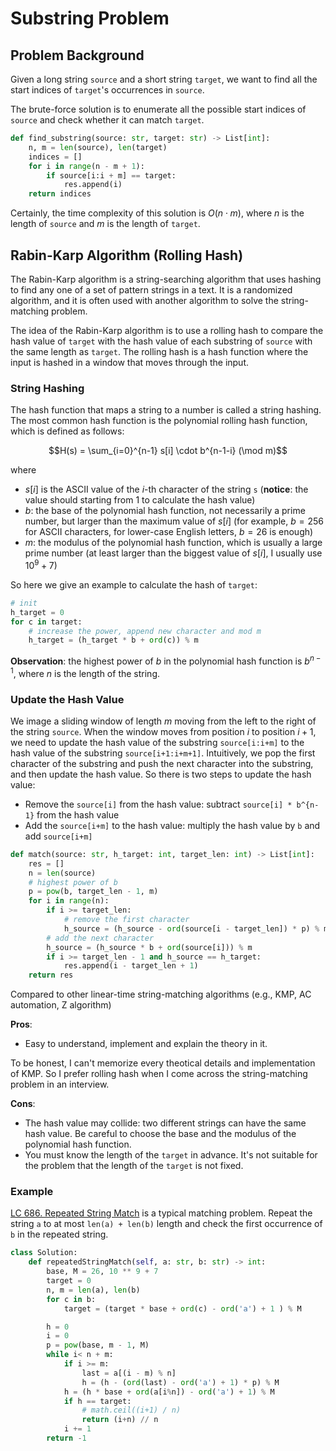 # Substring Problem

## Problem Background

Given a long string `source` and a short string `target`, we want to find all the start indices of `target`'s occurrences in `source`.

The brute-force solution is to enumerate all the possible start indices of `source` and check whether it can match `target`.

```python
def find_substring(source: str, target: str) -> List[int]:
    n, m = len(source), len(target)
    indices = []
    for i in range(n - m + 1):
        if source[i:i + m] == target:
            res.append(i)
    return indices
```

Certainly, the time complexity of this solution is $O(n \cdot m)$, where $n$ is the length of `source` and $m$ is the length of `target`.

## Rabin-Karp Algorithm (Rolling Hash)

The Rabin-Karp algorithm is a string-searching algorithm that uses hashing to find any one of a set of pattern strings in a text. It is a randomized algorithm, and it is often used with another algorithm to solve the string-matching problem.

The idea of the Rabin-Karp algorithm is to use a rolling hash to compare the hash value of `target` with the hash value of each substring of `source` with the same length as `target`. The rolling hash is a hash function where the input is hashed in a window that moves through the input.

### String Hashing

The hash function that maps a string to a number is called a string hashing. The most common hash function is the polynomial rolling hash function, which is defined as follows:

$$H(s) = \sum_{i=0}^{n-1} s[i] \cdot b^{n-1-i} (\mod m)$$

where

- $s[i]$ is the ASCII value of the $i$-th character of the string `s` (**notice**: the value should starting from 1 to calculate the hash value)
- $b$: the base of the polynomial hash function, not necessarily a prime number, but larger than the maximum value of $s[i]$ (for example, $b = 256$ for ASCII characters, for lower-case English letters, $b = 26$ is enough)
- $m$: the modulus of the polynomial hash function, which is usually a large prime number (at least larger than the biggest value of $s[i]$, I usually use $10^9 + 7$)

So here we give an example to calculate the hash of `target`:

```python
# init
h_target = 0
for c in target:
    # increase the power, append new character and mod m
    h_target = (h_target * b + ord(c)) % m
```

**Observation**: the highest power of $b$ in the polynomial hash function is $b^{n-1}$, where $n$ is the length of the string.

### Update the Hash Value

We image a sliding window of length $m$ moving from the left to the right of the string `source`. When the window moves from position $i$ to position $i+1$, we need to update the hash value of the substring `source[i:i+m]` to the hash value of the substring `source[i+1:i+m+1]`. Intuitively, we pop the first character of the substring and push the next character into the substring, and then update the hash value. So there is two steps to update the hash value:

- Remove the `source[i]` from the hash value: subtract `source[i] * b^{n-1}` from the hash value
- Add the `source[i+m]` to the hash value: multiply the hash value by `b` and add `source[i+m]`

```python
def match(source: str, h_target: int, target_len: int) -> List[int]:
    res = []
    n = len(source)
    # highest power of b
    p = pow(b, target_len - 1, m)
    for i in range(n):
        if i >= target_len:
            # remove the first character
            h_source = (h_source - ord(source[i - target_len]) * p) % m
        # add the next character
        h_source = (h_source * b + ord(source[i])) % m
        if i >= target_len - 1 and h_source == h_target:
            res.append(i - target_len + 1)
    return res
```

Compared to other linear-time string-matching algorithms (e.g., KMP, AC automation, Z algorithm)

**Pros**:

- Easy to understand, implement and explain the theory in it.

To be honest, I can't memorize every theotical details and implementation of KMP. So I prefer rolling hash when I come across the string-matching problem in an interview.

**Cons**:

- The hash value may collide: two different strings can have the same hash value. Be careful to choose the base and the modulus of the polynomial hash function.
- You must know the length of the `target` in advance. It's not suitable for the problem that the length of the `target` is not fixed.

### Example

[LC 686. Repeated String Match](https://leetcode.com/problems/repeated-string-match/) is a typical matching problem. Repeat the string `a` to at most `len(a) + len(b)` length and check the first occurrence of `b` in the repeated string.

```python
class Solution:
    def repeatedStringMatch(self, a: str, b: str) -> int:
        base, M = 26, 10 ** 9 + 7
        target = 0
        n, m = len(a), len(b)
        for c in b:
            target = (target * base + ord(c) - ord('a') + 1 ) % M

        h = 0
        i = 0
        p = pow(base, m - 1, M)
        while i< n + m:
            if i >= m:
                last = a[(i - m) % n]
                h = (h - (ord(last) - ord('a') + 1) * p) % M
            h = (h * base + ord(a[i%n]) - ord('a') + 1) % M
            if h == target:
                # math.ceil((i+1) / n)
                return (i+n) // n
            i += 1
        return -1
```
